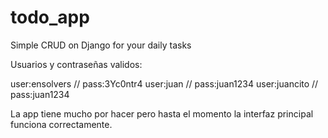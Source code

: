 # todo_app
Simple CRUD on Django for your daily tasks

Usuarios y contraseñas validos:

user:ensolvers // pass:3Yc0ntr4
user:juan // pass:juan1234
user:juancito // pass:juan1234

La app tiene mucho por hacer pero hasta el momento la interfaz principal funciona correctamente.
